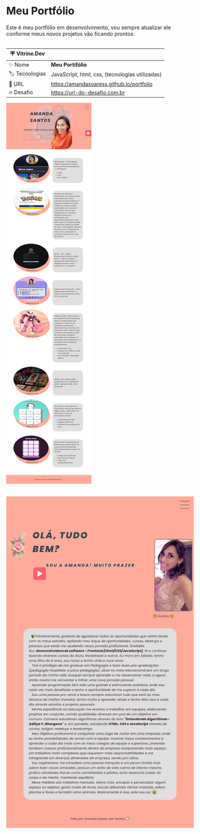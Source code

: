 # Meu Portfólio

Este é meu portfólio em desenvolvimento, vou sempre atualizar ele conforme meus novos projetos vão ficando prontos.
<br>
<br>

| :placard: Vitrine.Dev |     |
| -------------  | --- |
| :sparkles: Nome        | **Meu Portifólio**
| :label: Tecnologias | JavaScript, html, css,  (tecnologias utilizadas)
| :rocket: URL         | https://amandasoaress.github.io/portfolio
| :fire: Desafio     | https://url-do-desafio.com.br

<!-- Inserir imagem com a #vitrinedev ao final do link -->


![preview](assets/img/previewPagina1.png#vitrinedev)
<br>
<br>

![preview](assets/img/previewPagina2.png)
